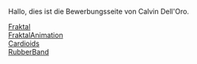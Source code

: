 Hallo, dies ist die Bewerbungsseite von Calvin Dell'Oro.

[Fraktal](Code/Fraktal/start.html)  
[FraktalAnimation](Code/FraktalAnimation/start.html)  
[Cardioids](Code/Cardioids/start.html)  
[RubberBand](Code/Wingsuit/start.html)
